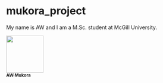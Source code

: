 # mukora_project
My name is AW and I am a M.Sc. student at McGill University.

<a href="https://github.com/aw-muk">
   <img src="https://avatars.githubusercontent.com/u/90416804?v=4" width="100px;" 
alt=""/>
   <br /><sub><b>AW Mukora</b></sub>
</a>
